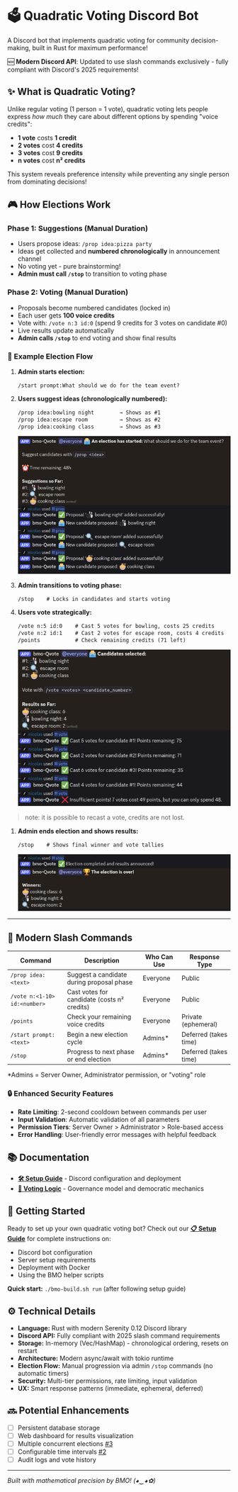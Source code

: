 # 🗳️ Quadratic Voting Discord Bot

A Discord bot that implements quadratic voting for community decision-making, built in Rust for maximum performance!

🆕 **Modern Discord API**: Updated to use slash commands exclusively - fully compliant with Discord's 2025 requirements!

## ✨ What is Quadratic Voting?

Unlike regular voting (1 person = 1 vote), quadratic voting lets people express *how much* they care about different options by spending "voice credits":

- **1 vote** costs **1 credit**
- **2 votes** cost **4 credits** 
- **3 votes** cost **9 credits**
- **n votes** cost **n² credits**

This system reveals preference intensity while preventing any single person from dominating decisions!

## 🎮 How Elections Work

### Phase 1: Suggestions (Manual Duration)
- Users propose ideas: `/prop idea:pizza party`
- Ideas get collected and **numbered chronologically** in announcement channel
- No voting yet - pure brainstorming!
- **Admin must call `/stop`** to transition to voting phase

### Phase 2: Voting (Manual Duration)
- Proposals become numbered candidates (locked in)
- Each user gets **100 voice credits**
- Vote with: `/vote n:3 id:0` (spend 9 credits for 3 votes on candidate #0)
- Live results update automatically
- **Admin calls `/stop`** to end voting and show final results

### 🎯 Example Election Flow

1. **Admin starts election:**
   ```
   /start prompt:What should we do for the team event?
   ```

2. **Users suggest ideas (chronologically numbered):**
   ```
   /prop idea:bowling night        → Shows as #1
   /prop idea:escape room          → Shows as #2
   /prop idea:cooking class        → Shows as #3
   ```

   ![prop example](images/prop3.png)

3. **Admin transitions to voting phase:**
   ```
   /stop    # Locks in candidates and starts voting
   ```

4. **Users vote strategically:**
   ```
   /vote n:5 id:0    # Cast 5 votes for bowling, costs 25 credits
   /vote n:2 id:1    # Cast 2 votes for escape room, costs 4 credits
   /points           # Check remaining credits (71 left)
   ```

   ![vote example](images/vote3.png)

> note: it is possible to recast a vote, credits are not lost. 

1. **Admin ends election and shows results:**
   ```
   /stop    # Shows final winner and vote tallies
   ```

   ![result example](images/results3.png)

---

## 🤖 Modern Slash Commands

| Command | Description | Who Can Use | Response Type |
|---------|-------------|-------------|---------------|
| `/prop idea:<text>` | Suggest a candidate during proposal phase | Everyone | Public |
| `/vote n:<1-10> id:<number>` | Cast votes for candidate (costs n² credits) | Everyone | Public |
| `/points` | Check your remaining voice credits | Everyone | Private (ephemeral) |
| `/start prompt:<text>` | Begin a new election cycle | Admins* | Deferred (takes time) |
| `/stop` | Progress to next phase or end election | Admins* | Deferred (takes time) |

*Admins = Server Owner, Administrator permission, or "voting" role

### 🔒 Enhanced Security Features
- **Rate Limiting**: 2-second cooldown between commands per user
- **Input Validation**: Automatic validation of all parameters
- **Permission Tiers**: Server Owner > Administrator > Role-based access
- **Error Handling**: User-friendly error messages with helpful feedback

## 📚 Documentation

- **[🛠️ Setup Guide](SETUP.md)** - Discord configuration and deployment
- **[🧠 Voting Logic](LOGIC.md)** - Governance model and democratic mechanics

## 🚀 Getting Started

Ready to set up your own quadratic voting bot? Check out our [**📋 Setup Guide**](SETUP.md) for complete instructions on:

- Discord bot configuration
- Server setup requirements  
- Deployment with Docker
- Using the BMO helper scripts

**Quick start:** `./bmo-build.sh run` (after following setup guide)

## ⚙️ Technical Details

- **Language:** Rust with modern Serenity 0.12 Discord library
- **Discord API:** Fully compliant with 2025 slash command requirements
- **Storage:** In-memory (Vec/HashMap) - chronological ordering, resets on restart
- **Architecture:** Modern async/await with tokio runtime
- **Election Flow:** Manual progression via admin `/stop` commands (no automatic timers)
- **Security:** Multi-tier permissions, rate limiting, input validation
- **UX:** Smart response patterns (immediate, ephemeral, deferred)

## 🔜 Potential Enhancements

- [ ] Persistent database storage
- [ ] Web dashboard for results visualization  
- [ ] Multiple concurrent elections [#3](https://github.com/nicolasdb/qvoting-bot/issues/3)
- [ ] Configurable time intervals [#2](https://github.com/nicolasdb/qvoting-bot/issues/2)
- [ ] Audit logs and vote history

---

*Built with mathematical precision by BMO! (◕‿◕✿)*
